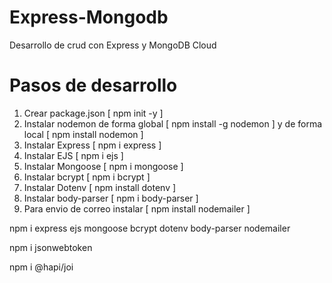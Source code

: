 # Express-Mongodb
Desarrollo de crud con Express y MongoDB Cloud

# Pasos de desarrollo
1. Crear package.json [ npm init -y ]
2. Instalar nodemon de forma global [ npm install -g nodemon ] y de forma local [ npm install nodemon ]
3. Instalar Express [ npm i express ]
4. Instalar EJS [ npm i ejs ]
5. Instalar Mongoose [ npm i mongoose ]
6. Instalar bcrypt  [ npm i bcrypt ]
7. Instalar Dotenv [ npm install dotenv ]
8. Instalar body-parser [ npm i body-parser ]
9. Para envio de correo instalar [ npm install nodemailer ]

npm i express ejs mongoose bcrypt dotenv body-parser nodemailer

npm i jsonwebtoken

npm i @hapi/joi

